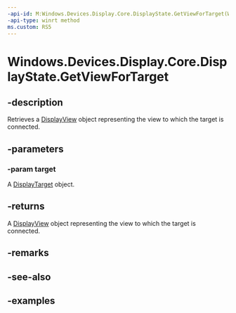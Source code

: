 ```yaml
---
-api-id: M:Windows.Devices.Display.Core.DisplayState.GetViewForTarget(Windows.Devices.Display.Core.DisplayTarget)
-api-type: winrt method
ms.custom: RS5
---
```


<!-- Method syntax.
public DisplayView DisplayState.GetViewForTarget(DisplayTarget target)
-->

# Windows.Devices.Display.Core.DisplayState.GetViewForTarget

## -description

Retrieves a [DisplayView](displayview.md) object representing the view to which the target is connected.

## -parameters

### -param target

A [DisplayTarget](displaytarget.md) object.

## -returns

A [DisplayView](displayview.md) object representing the view to which the target is connected.

## -remarks

## -see-also

## -examples
